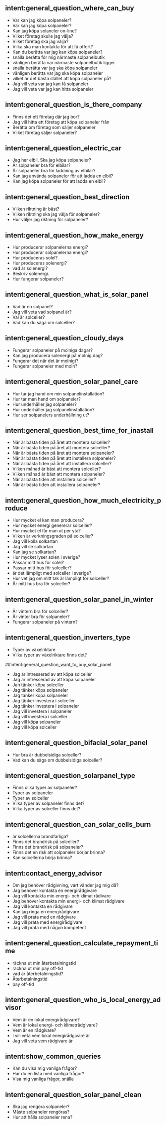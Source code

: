 ## intent:general_question_where_can_buy
- Var kan jag köpa solpaneler?
- Var kan jag köpa solpaneler?
- Kan jag köpa solaneler on-line?
- Vilket företag skulle jag välja?
- Vilket företag ska jag välja?
- Vilka ska man kontakta för att få offert?
- Kan du berätta var jag kan köpa solpaneler?
- snälla berätta för mig närmaste solpanelbutik
- vänligen berätta var närmaste solpanelbutik ligger
- snälla berätta var jag ska köpa solpaneler
- vänligen berätta var jag ska köpa solpaneler
- vilket är det bästa stället att köpa solpaneler på?
- Jag vill veta var jag kan få solpaneler
- Jag vill veta var jag kan hitta solpaneler

## intent:general_question_is_there_company
- Finns det ett företag där jag bor?
- Jag vill hitta ett företag att köpa solpaneler från
- Berätta om företag som säljer solpaneler
- Vilket företag säljer solpaneler?

## intent:general_question_electric_car
- Jag har elbil. Ska jag köpa solpaneler?
- Är solpaneler bra för elbilar?
- Är solpaneler bra för laddning av elbilar?
- Kan jag använda solpaneler för att ladda en elbil?
- Kan jag köpa solpaneler för att ladda en elbil?

## intent:general_question_best_direction
- Vilken riktning är bäst?
- Vilken riktning ska jag välja för solpaneler?
- Hur väljer jag riktning för solpaneler?

## intent:general_question_how_make_energy
- Hur producerar solpanelerna energi? 
- Hur producerar solpanelerna energi?
- Hur produceras solel?
- Hur produceras solenergi?
- vad är solenergi?
- Beskriv solenergi.
- Hur fungerar solpaneler?

## intent:general_question_what_is_solar_panel
- Vad är en solpanel?
- Jag vill veta vad solpanel är?
- Val är solceller?
- Vad kan du säga om solceller?

## intent:general_question_cloudy_days
- Fungerar solpaneler på molniga dagar?
- Kan jag producera solenergi på molnig dag?
- Fungerar det när det är molnigt?
- Fungerar solpaneler med moln?

## intent:general_question_solar_panel_care
- Hur tar jag hand om min solpanelinstallation?
- Hur tar man hand om solpaneler?
- Hur underhåller jag solpaneler?
- Hur underhåller jag solpanelinstallation?
- Hur ser solpanelers underhållning ut?

## intent:general_question_best_time_for_inastall
- När är bästa tiden på året att montera solceller?
- När är bästa tiden på året att montera solceller?
- När är bästa tiden på året att montera solpaneler?
- När är bästa tiden på året att installera solpaneler?
- När är bästa tiden på året att installera solceller?
- Vilken månad är bäst att montera solceller?
- Vilken månad är bäst att montera solpaneler?
- När är bästa tiden att installera solceller?
- När är bästa tiden att installera solpaneler?

## intent:general_question_how_much_electricity_produce
- Hur mycket el kan man producera? 
- Hur mycket energi genererar solceller?
- Hur mycket el får man ut per yta?
- Vilken är verkningsgraden på solceller?
- Jag vill kolla solkartan
- Jag vill se solkartan
- Kan jag se solkartan?
- Hur mycket lyser solen i sverige?
- Passar mitt hus för solel?
- Passar mitt hus för solceller?
- är det lämpligt med solceller i sverige? 
- Hur vet jag om mitt tak är lämpligt för solceller?
- Är mitt hus bra för solceller?

## intent:general_question_solar_panel_in_winter
- Är vintern bra för solceller?
- Är vinter bra för solpaneler?
- Fungerar solpaneler på vintern?

## intent:general_question_inverters_type
- Typer av växelriktare
- Vilka typer av växelriktare finns det?

##intent:general_question_want_to_buy_solar_panel
- Jag är intresserad av att köpa solceller
- Jag är intresserad av att köpa solpaneler
- Jah tänker köpa solceller
- Jag tänker köpa solpaneler
- Jag tanker kopa solpaneler
- Jag tänker investera i solceller
- Jag tänker investera i solpaneler
- Jag vill investera i solpaneler
- Jag vill investera i solceller
- Jag vill köpa solpaneler
- Jag vill köpa solceller

## intent:general_question_bifacial_solar_panel
- Hur bra är dubbelsidiga solceller?
- Vad kan du säga om dubbelsidiga solceller?

## intent:general_question_solarpanel_type
- Finns olika typer av solpaneler?
- Typer av solpaneler
- Typer av solceller
- Vilka typer av solpaneler finns det?
- Vilka typer av solceller finns det?

## intent:general_question_can_solar_cells_burn
- är solcellerna brandfarliga?
- Finns det brandrisk på solceller?
- Finns det brandrisk på solpaneler?
- Finns det en risk att solpaneler börjar brinna?
- Kan solcellerna börja brinna?


## intent:contact_energy_advisor
- Om jag behöver rådgivning, vart vänder jag mig då? 
- Jag behöver kontakta en energirådgivare
- Jag vill kontakta min energi- och klimat rådivare
- Jag behöver kontakta min energi- och klimat rådgivare
- Jag vill kontakta en rådgivare
- Kan jag ringa en energirådgivare
- Jag vill prata med en rådgivare
- Jag vill prata med energirådgivare
- Jag vill prata med någon kompetent

## intent:general_question_calculate_repayment_time
- räckna ut min återbetalningstid
- räckna ut min pay off-tid
- vad är återbetalningstid?
- Återbetalningstid
- pay off-tid

## intent:general_question_who_is_local_energy_advisor
- Vem är en lokal energirådgivare?
- Vem är lokal energi- och klimatrådgivare?
- Vem är en rådgivare?
- I vill veta vem lokal energirådgivare är
- Jag vill veta vem rådgivare är

## intent:show_common_queries
- Kan du visa mig vanliga frågor?
- Har du en lista med vanliga frågor?
- Visa mig vanliga frågor, snälla

## intent:general_question_solar_panel_clean
- Ska jag rengöra solpaneler?
- Måste solpaneler rengöras?
- Hur att hålla solpaneler rena?


